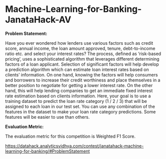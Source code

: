 # Machine-Learning-for-Banking-JanataHack-AV

**Problem Statement:**

Have you ever wondered how lenders use various factors such as credit score, annual income, the loan amount approved, tenure, debt-to-income ratio etc. and select your interest rates? 
The process, defined as ‘risk-based pricing’, uses a sophisticated algorithm that leverages different determining factors of a loan applicant. Selection of significant factors will help develop a prediction algorithm which can estimate loan interest rates based on clients’ information. On one hand, knowing the factors will help consumers and borrowers to increase their credit worthiness and place themselves in a better position to negotiate for getting a lower interest rate. On the other hand, this will help lending companies to get an immediate fixed interest rate estimation based on clients information. Here, your goal is to use a training dataset to predict the loan rate category (1 / 2 / 3) that will be assigned to each loan in our test set.
You can use any combination of the features in the dataset to make your loan rate category predictions. Some features will be easier to use than others.

**Evaluation Metric:**

The evaluation metric for this competition is Weighted F1 Score.

https://datahack.analyticsvidhya.com/contest/janatahack-machine-learning-for-banking/#ProblemStatement
